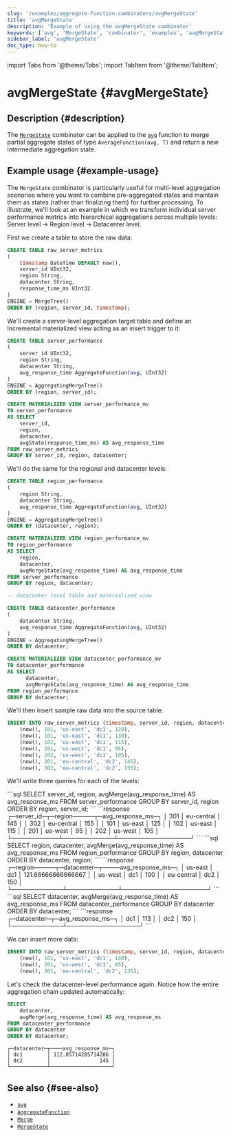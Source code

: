 ```yaml
---
slug: '/examples/aggregate-function-combinators/avgMergeState'
title: 'avgMergeState'
description: 'Example of using the avgMergeState combinator'
keywords: ['avg', 'MergeState', 'combinator', 'examples', 'avgMergeState']
sidebar_label: 'avgMergeState'
doc_type: how-to
---
```


import Tabs from '@theme/Tabs';
import TabItem from '@theme/TabItem';

# avgMergeState {#avgMergeState}

## Description {#description}

The [`MergeState`](/sql-reference/aggregate-functions/combinators#-state) combinator
can be applied to the [`avg`](/sql-reference/aggregate-functions/reference/avg)
function to merge partial aggregate states of type `AverageFunction(avg, T)` and
return a new intermediate aggregation state.

## Example usage {#example-usage}

The `MergeState` combinator is particularly useful for multi-level aggregation 
scenarios where you want to combine pre-aggregated states and maintain them as 
states (rather than finalizing them) for further processing. To illustrate, we'll
look at an example in which we transform individual server performance metrics 
into hierarchical aggregations across multiple levels: Server level → Region level
→ Datacenter level.

First we create a table to store the raw data:

```sql
CREATE TABLE raw_server_metrics
(
    timestamp DateTime DEFAULT now(),
    server_id UInt32,
    region String,
    datacenter String,
    response_time_ms UInt32
)
ENGINE = MergeTree()
ORDER BY (region, server_id, timestamp);
```

We'll create a server-level aggregation target table and define an Incremental
materialized view acting as an insert trigger to it:

```sql
CREATE TABLE server_performance
(
    server_id UInt32,
    region String,
    datacenter String,
    avg_response_time AggregateFunction(avg, UInt32)
)
ENGINE = AggregatingMergeTree()
ORDER BY (region, server_id);

CREATE MATERIALIZED VIEW server_performance_mv
TO server_performance
AS SELECT
    server_id,
    region,
    datacenter,
    avgState(response_time_ms) AS avg_response_time
FROM raw_server_metrics
GROUP BY server_id, region, datacenter;
```

We'll do the same for the regional and datacenter levels:

```sql
CREATE TABLE region_performance
(
    region String,
    datacenter String,
    avg_response_time AggregateFunction(avg, UInt32)
)
ENGINE = AggregatingMergeTree()
ORDER BY (datacenter, region);

CREATE MATERIALIZED VIEW region_performance_mv
TO region_performance
AS SELECT
    region,
    datacenter,
    avgMergeState(avg_response_time) AS avg_response_time
FROM server_performance
GROUP BY region, datacenter;

-- datacenter level table and materialized view

CREATE TABLE datacenter_performance
(
    datacenter String,
    avg_response_time AggregateFunction(avg, UInt32)
)
ENGINE = AggregatingMergeTree()
ORDER BY datacenter;

CREATE MATERIALIZED VIEW datacenter_performance_mv
TO datacenter_performance
AS SELECT
      datacenter,
      avgMergeState(avg_response_time) AS avg_response_time
FROM region_performance
GROUP BY datacenter;
```

We'll then insert sample raw data into the source table:

```sql
INSERT INTO raw_server_metrics (timestamp, server_id, region, datacenter, response_time_ms) VALUES
    (now(), 101, 'us-east', 'dc1', 120),
    (now(), 101, 'us-east', 'dc1', 130),
    (now(), 102, 'us-east', 'dc1', 115),
    (now(), 201, 'us-west', 'dc1', 95),
    (now(), 202, 'us-west', 'dc1', 105),
    (now(), 301, 'eu-central', 'dc2', 145),
    (now(), 302, 'eu-central', 'dc2', 155);
```

We'll write three queries for each of the levels:

<Tabs>
  <TabItem value="Service level" label="Service level" default>
```sql
SELECT
    server_id,
    region,
    avgMerge(avg_response_time) AS avg_response_ms
FROM server_performance
GROUP BY server_id, region
ORDER BY region, server_id;
```
```response
┌─server_id─┬─region─────┬─avg_response_ms─┐
│       301 │ eu-central │             145 │
│       302 │ eu-central │             155 │
│       101 │ us-east    │             125 │
│       102 │ us-east    │             115 │
│       201 │ us-west    │              95 │
│       202 │ us-west    │             105 │
└───────────┴────────────┴─────────────────┘
```
  </TabItem>
  <TabItem value="Regional level" label="Regional level">
```sql
SELECT
    region,
    datacenter,
    avgMerge(avg_response_time) AS avg_response_ms
FROM region_performance
GROUP BY region, datacenter
ORDER BY datacenter, region;
```
```response
┌─region─────┬─datacenter─┬────avg_response_ms─┐
│ us-east    │ dc1        │ 121.66666666666667 │
│ us-west    │ dc1        │                100 │
│ eu-central │ dc2        │                150 │
└────────────┴────────────┴────────────────────┘
```
  </TabItem>
  <TabItem value="Datacenter level" label="Datacenter level">
```sql
SELECT
    datacenter,
    avgMerge(avg_response_time) AS avg_response_ms
FROM datacenter_performance
GROUP BY datacenter
ORDER BY datacenter;
```
```response
┌─datacenter─┬─avg_response_ms─┐
│ dc1        │             113 │
│ dc2        │             150 │
└────────────┴─────────────────┘
```
  </TabItem>
</Tabs>

We can insert more data:

```sql
INSERT INTO raw_server_metrics (timestamp, server_id, region, datacenter, response_time_ms) VALUES
    (now(), 101, 'us-east', 'dc1', 140),
    (now(), 201, 'us-west', 'dc1', 85),
    (now(), 301, 'eu-central', 'dc2', 135);
```

Let's check the datacenter-level performance again. Notice how the entire 
aggregation chain updated automatically:

```sql
SELECT
    datacenter,
    avgMerge(avg_response_time) AS avg_response_ms
FROM datacenter_performance
GROUP BY datacenter
ORDER BY datacenter;
```

```response
┌─datacenter─┬────avg_response_ms─┐
│ dc1        │ 112.85714285714286 │
│ dc2        │                145 │
└────────────┴────────────────────┘
```

## See also {#see-also}
- [`avg`](/sql-reference/aggregate-functions/reference/avg)
- [`AggregateFunction`](/sql-reference/data-types/aggregatefunction)
- [`Merge`](/sql-reference/aggregate-functions/combinators#-merge)
- [`MergeState`](/sql-reference/aggregate-functions/combinators#-mergestate)
